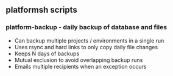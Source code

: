 
## platformsh scripts

### platform-backup - daily backup of database and files

* Can backup multiple projects / environments in a single run
* Uses rsync and hard links to only copy daily file changes
* Keeps N days of backups
* Mutual exclusion to avoid overlapping backup runs
* Emails multiple recipients when an exception occurs

